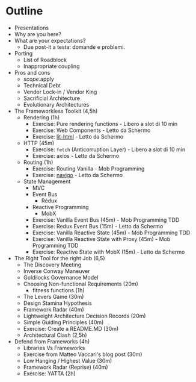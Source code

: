 # Outline

* Presentations
* Why are you here?
* What are your expectations?
    * Due post-it a testa: domande e problemi.
* Porting
    * List of Roadblock
    * Inappropriate coupling
* Pros and cons
    * $scope.$apply
    * Technical Debt
    * Vendor Lock-in / Vendor King
    * Sacrificial Architecture
    * Evolutionary Architectures
* The Frameworkless Toolkit (4,5h)
    * Rendering (1h)
        * Exercise: Pure rendering functions - Libero a slot di 10 min
        * Exercise: Web Components - Letto da Schermo
        * Exercise: [lit-html](https://github.com/PolymerLabs/lit-html) - Letto da Schermo
    * HTTP (45m)
        * Exercise: `fetch` (Anticorruption Layer) - Libero a slot di 10 min
        * Exercise: axios  - Letto da Schermo
    * Routing (1h)
        * Exercise: Routing Vanilla - Mob Programming
        * Exercise: [navigo](https://github.com/krasimir/navigo) - Letto da Schermo
    * State Management
        * MVC
        * Event Bus
            * Redux
        * Reactive Programming
            * MobX
        * Exercise: Vanilla Event Bus (45m) - Mob Programming TDD
        * Exercise: Redux Event Bus (15m) - Letto da Schermo
        * Exercise: Vanilla Reactive State (45m) - Mob Programming TDD
        * Exercise: Vanilla Reactive State with Proxy (45m) - Mob Programming TDD
        * Exercise: Reactive State with MobX (15m) - Letto da Schermo
* The Right Tool for the right Job (6,5)
    * The Discovery Meeting
    * Inverse Conway Maneuver
    * Goldilocks Governance Model
    * Choosing Non-functional Requirements  (20m)
        * fitness functions (1h)
    * The Levers Game (30m)
    * Design Stamina Hypothesis
    * Framework Radar (40m)
    * Lightweight Architecture Decision Records (20m)
    * Simple Guiding Principles (40m)
    * Exercise: Create a README.MD (30m)
    * Architectural Clash (2,5h)
* Defend from Frameworks (4h)
    * Libraries Vs Frameworks
    * Exercise from Matteo Vaccari's blog post (30m)
    * Low Hanging / Highest Value (30m)
    * Framework Radar (Reprise) (40m)
    * Exercise: YATTA (2h)